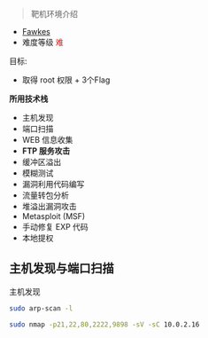 > 靶机环境介绍
+ [Fawkes](https://download.vulnhub.com/harrypotter/Fawkes.ova) 
+ 难度等级 <font color=red>难</font>

目标:
+ 取得 root 权限 +  3个Flag

**所用技术栈**
+ 主机发现
+ 端口扫描
+ WEB 信息收集
+ **FTP 服务攻击**
+ 缓冲区溢出
+ 模糊测试
+ 漏洞利用代码编写
+ 流量转包分析
+ 堆溢出漏洞攻击
+ Metasploit (MSF)
+ 手动修复 EXP 代码
+ 本地提权

## 主机发现与端口扫描

主机发现

```bash
sudo arp-scan -l
```


```bash
sudo nmap -p21,22,80,2222,9898 -sV -sC 10.0.2.16
```